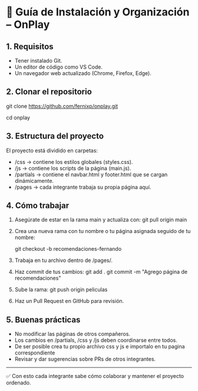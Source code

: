# 📖 Guía de Instalación y Organización – OnPlay

## 1. Requisitos
- Tener instalado Git.
- Un editor de código como VS Code.
- Un navegador web actualizado (Chrome, Firefox, Edge).

## 2. Clonar el repositorio
git clone https://github.com/fernixp/onplay.git 

cd onplay

## 3. Estructura del proyecto
El proyecto está dividido en carpetas:

- /css → contiene los estilos globales (styles.css).
- /js → contiene los scripts de la página (main.js).
- /partials → contiene el navbar.html y footer.html que se cargan dinámicamente.
- /pages → cada integrante trabaja su propia página aquí.

## 4. Cómo trabajar
1. Asegúrate de estar en la rama main y actualiza con:
   git pull origin main

2. Crea una nueva rama con tu nombre o tu página asignada seguido de tu nombre:

   git checkout -b recomendaciones-fernando

3. Trabaja en tu archivo dentro de /pages/.

4. Haz commit de tus cambios:
   git add .
   git commit -m "Agrego página de recomendaciones"

5. Sube la rama:
   git push origin peliculas

6. Haz un Pull Request en GitHub para revisión.

## 5. Buenas prácticas
- No modificar las páginas de otros compañeros.
- Los cambios en /partials, /css y /js deben coordinarse entre todos.
- De ser posible crea tu propio archivo css y js e importalo en tu pagina correspondiente
- Revisar y dar sugerencias sobre PRs de otros integrantes.

---
✅ Con esto cada integrante sabe cómo colaborar y mantener el proyecto ordenado.
